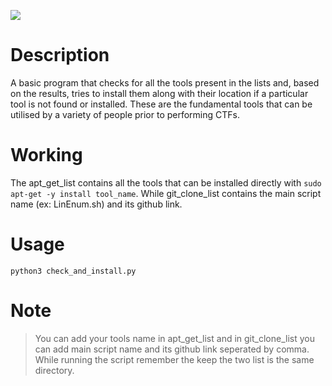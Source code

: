 ![](https://drive.google.com/file/d/1kqyeKA7WR5x91swGqHJyW_wswynTJr6c/view?usp=sharing)

# Description
A basic program that checks for all the tools present in the lists and, based on the results, tries to install them along with their location if a particular tool is not found or installed. These are the fundamental tools that can be utilised by a variety of people prior to performing CTFs.

# Working
The apt_get_list contains all the tools that can be installed directly with ```sudo apt-get -y install tool_name```. While git_clone_list contains the main script name (ex: LinEnum.sh) and its github link.

# Usage 
    python3 check_and_install.py

# Note
>You can add your tools name in apt_get_list and in git_clone_list you can add main script name and its github link seperated by comma. While running the script remember the keep the two list is the same directory.